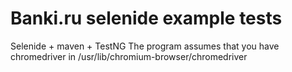 # Banki.ru selenide example tests

Selenide + maven + TestNG
The program assumes that you have chromedriver in /usr/lib/chromium-browser/chromedriver
